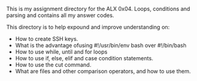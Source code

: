 This is my assignment directory for the ALX 0x04. Loops, conditions and parsing and contains all my answer codes.

This directory is to help expound and improve understanding on:
- How to create SSH keys.
- What is the advantage ofusing #!/usr/bin/env bash over #!/bin/bash
- How to use while, until and for loops
- How to use if, else, elif and case condition statements.
- How to use the cut command.
- What are files and other comparison operators, and how to use them.
